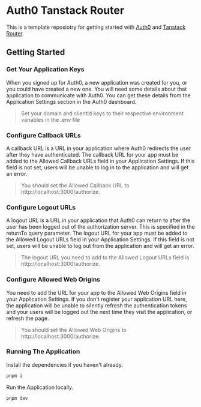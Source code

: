 # Auth0 Tanstack Router

This is a template reposiotry for getting started with [Auth0](https://auth0.com/docs) and [Tanstack Router](https://tanstack.com/router/latest).

## Getting Started

### Get Your Application Keys

When you signed up for Auth0, a new application was created for you, or you could have created a new one. You will need some details about that application to communicate with Auth0. You can get these details from the Application Settings section in the Auth0 dashboard.

> Set your domain and clientId keys to their respective environment variables in the .env file

### Configure Callback URLs

A callback URL is a URL in your application where Auth0 redirects the user after they have authenticated. The callback URL for your app must be added to the Allowed Callback URLs field in your Application Settings. If this field is not set, users will be unable to log in to the application and will get an error.

> You should set the Allowed Callback URL to http://localhost:3000/authorize.

### Configure Logout URLs

A logout URL is a URL in your application that Auth0 can return to after the user has been logged out of the authorization server. This is specified in the returnTo query parameter. The logout URL for your app must be added to the Allowed Logout URLs field in your Application Settings. If this field is not set, users will be unable to log out from the application and will get an error.

> The logout URL you need to add to the Allowed Logout URLs field is http://localhost:3000/authorize.

### Configure Allowed Web Origins

You need to add the URL for your app to the Allowed Web Origins field in your Application Settings. If you don't register your application URL here, the application will be unable to silently refresh the authentication tokens and your users will be logged out the next time they visit the application, or refresh the page.

> You should set the Allowed Web Origins to http://localhost:3000/authorize.

### Running The Application

Install the dependencies if you haven't already.

```bash
pnpm i
```

Run the Application locally.

```bash
pnpm dev
```

